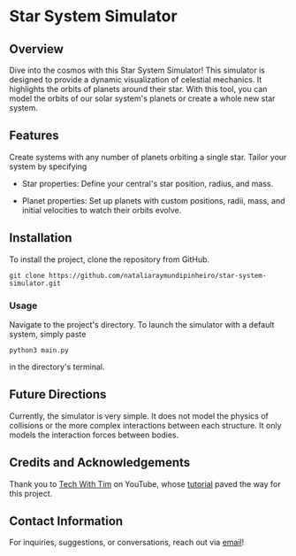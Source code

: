 # Star System Simulator


## Overview

Dive into the cosmos with this Star System Simulator! This simulator is designed
to provide a dynamic visualization of celestial mechanics. It highlights the
orbits of planets around their star. With this tool, you can model the orbits of
our solar system's planets or create a whole new star system.


## Features

Create systems with any number of planets orbiting a single star. Tailor your
system by specifying

- Star properties: Define your central's star position, radius, and mass.

- Planet properties: Set up planets with custom positions, radii, mass, and
initial velocities to watch their orbits evolve.


## Installation

To install the project, clone the repository from GitHub.

```
git clone https://github.com/nataliaraymundipinheiro/star-system-simulator.git
```

### Usage

Navigate to the project's directory. To launch the simulator with a default
system, simply paste

```
python3 main.py
```

in the directory's terminal.


## Future Directions

Currently, the simulator is very simple. It does not model the physics of 
collisions or the more complex interactions between each structure. It only 
models the interaction forces between bodies.


## Credits and Acknowledgements

Thank you to [Tech With Tim](https://www.youtube.com/@TechWithTim) on YouTube, 
whose [tutorial]((https://www.youtube.com/watch?v=WTLPmUHTPqo)) paved the way 
for this project.


## Contact Information

For inquiries, suggestions, or conversations, reach out via
[email](mailto:nraymundipinheiro@hotmail.com)!

